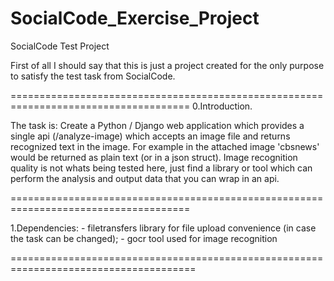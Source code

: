 # SocialCode_Exercise_Project
SocialCode Test Project

First of all I should say that this is just a project created for the only purpose to satisfy the test task from SocialCode.

=====================================================================================
0.Introduction.

The task is:
  Create a Python / Django web application which provides a single api (/analyze-image) which accepts an image file and returns recognized text in the image. For example in the attached image 'cbsnews' would be returned as plain text (or in a json struct). Image recognition quality is not whats being tested here, just find a library or tool which can perform the analysis and output data that you can wrap in an api.

=====================================================================================

1.Dependencies:
    - filetransfers library for file upload convenience (in case the task can be changed);
    - gocr tool used for image recognition

======================================================================================

